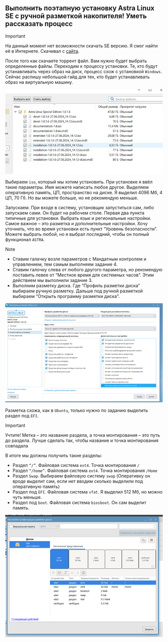 ## Выполнить поэтапную установку Astra Linux SE с ручной разметкой накопителя! Уметь рассказать процесс

> [!IMPORTANT]
> На данный момент нет возможности скачать SE версию. Я смог найти её в Интернете. 
> Скачивал с [сайта](https://softwar.ru/linux-unix/3752-astra-linux-special-edition.html).

После того как скачаете торрент файл. Вам нужно будет выбрать определенные файлы. 
Переходим к процессу установки. Те, кто будут устанавливать через образ на диск, процесс схож с установкой `Windows`.
Сейчас распишу небольшой гайд для тех, кто будет устанавливать образ на виртуальную машину.

![img.png](img.png)

Выбираем `iso`, который мы хотим установить. При установке я ввёл такие параметры. 
Имя можете написать любое другое. Выделяем оперативную память, ЦП, пространство на диске. Я выделил 4096 Мб, 4 ЦП, 70 Гб. 
Но вы можете больше, но не рекомендую меньше.

Запускаем. При входе в систему, установщик запуститься сам, либо запускаем сами. Он будет на рабочем столе. 
Первая два пункта типичные для установки. Выбрать язык и региональные настройки.
Самое важное – это разметка и дополнительные настройки. Хочу уточнить, что во время установки есть пункт 
“Уровень безопасности”. Можете выбрать любой, но я выбрал последний, чтобы он полный функционал `ASTRA`.

> [!NOTE]
> - Ставим галачку возле параметров с Мандатным контролем и управлением, тем самым выполняем задание 4.
> - Ставим галочку слева от любого другого параметра, но рекомендую поставить левее от “Местное время для системных часов”.
> Этим действием мы выполнили задание 3.
> - Выполним разметку диска. Где “Профиль разметки диска” выбираем ручную разметку.
> Дальше под ручной разметкой выбираем “Открыть программу разметки диска”.

![img_1.png](img_1.png)

Разметка схожа, как в `Ubuntu`, только нужно по заданию выделить раздел под `EFI`. 

> [!IMPORTANT]
> Учтите! Метка – это название раздела, а точка монтирования – это путь до раздела. Лучше сделать так, чтобы название и точка монтирования совпадала

В итоге мы должны получить такие разделы:
- Раздел `“/”`. Файловая система `ext4`. Точка монтирования `/`
- Раздел `“/home”`. Файловая система `ext4`. Точка монтирования `/Home`
- Раздел `Swap`. Выбираем файловую систему `swap` (Оперативку он вроде выделит сам, если нет вводим сколько выделили под оперативную память)
- Раздел под `EFI`. Файловая система `vfat`. Я выделил 512 Мб, но можно чуть меньше.
- Раздел под `boot`. Файловая система `biosboot`. Он сам выделит память.

![img_2.png](img_2.png)